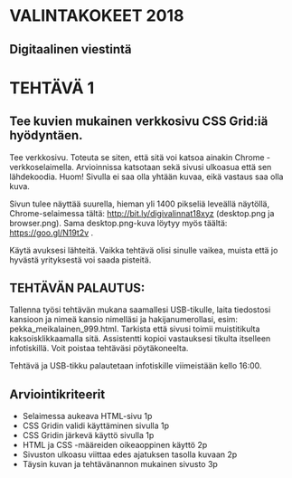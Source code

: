 # VALINTAKOKEET 2018
## Digitaalinen viestintä

# TEHTÄVÄ 1

## Tee kuvien mukainen verkkosivu CSS Grid:iä hyödyntäen.

Tee verkkosivu. Toteuta se siten, että sitä voi katsoa ainakin Chrome -verkkoselaimella. Arvioinnissa katsotaan sekä sivusi ulkoasua että sen lähdekoodia. Huom! Sivulla ei saa olla yhtään kuvaa, eikä vastaus saa olla kuva.

Sivun tulee näyttää suurella, hieman yli 1400 pikseliä leveällä näytöllä, Chrome-selaimessa tältä: http://bit.ly/digivalinnat18xyz (desktop.png ja browser.png). Sama desktop.png-kuva löytyy myös täältä: https://goo.gl/N19t2v .

Käytä avuksesi lähteitä. Vaikka tehtävä olisi sinulle vaikea, muista että jo hyvästä yrityksestä voi saada pisteitä. 

## TEHTÄVÄN PALAUTUS:
Tallenna työsi tehtävän mukana saamallesi USB-tikulle, laita tiedostosi kansioon ja nimeä kansio nimelläsi ja hakijanumerollasi, esim: pekka_meikalainen_999.html. Tarkista että sivusi toimii muistitikulta kaksoisklikkaamalla sitä. Assistentti kopioi vastauksesi tikulta itselleen infotiskillä. Voit poistaa tehtäväsi pöytäkoneelta.

Tehtävä ja USB-tikku palautetaan infotiskille viimeistään kello 16:00.

## Arviointikriteerit
* Selaimessa aukeava HTML-sivu 1p
* CSS Gridin validi käyttäminen sivulla 1p
* CSS Gridin järkevä käyttö sivulla 1p
* HTML ja CSS -määreiden oikeaoppinen käyttö 2p
* Sivuston ulkoasu viittaa edes ajatuksen tasolla kuvaan 2p
* Täysin kuvan ja tehtävänannon mukainen sivusto 3p


